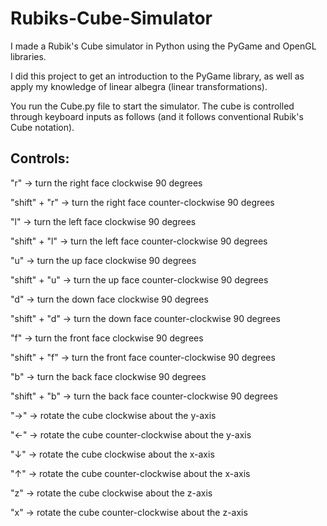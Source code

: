 # Rubiks-Cube-Simulator
I made a Rubik's Cube simulator in Python using the PyGame and OpenGL libraries.

I did this project to get an introduction to the PyGame library, as well as apply my knowledge of linear albegra (linear transformations).

You run the Cube.py file to start the simulator. The cube is controlled through keyboard inputs as follows (and it follows conventional Rubik's Cube notation).

Controls:
------------------------------------------------------------------
"r"           -> turn the right face clockwise 90 degrees

"shift" + "r" -> turn the right face counter-clockwise 90 degrees

"l"           -> turn the left face clockwise 90 degrees

"shift" + "l" -> turn the left face counter-clockwise 90 degrees

"u"           -> turn the up face clockwise 90 degrees

"shift" + "u" -> turn the up face counter-clockwise 90 degrees

"d"           -> turn the down face clockwise 90 degrees

"shift" + "d" -> turn the down face counter-clockwise 90 degrees

"f"           -> turn the front face clockwise 90 degrees

"shift" + "f" -> turn the front face counter-clockwise 90 degrees

"b"           -> turn the back face clockwise 90 degrees

"shift" + "b" -> turn the back face counter-clockwise 90 degrees

"→"           -> rotate the cube clockwise about the y-axis

"←"           -> rotate the cube counter-clockwise about the y-axis

"↓"           -> rotate the cube clockwise about the x-axis

"↑"           -> rotate the cube counter-clockwise about the x-axis

"z"           -> rotate the cube clockwise about the z-axis

"x"           -> rotate the cube counter-clockwise about the z-axis
